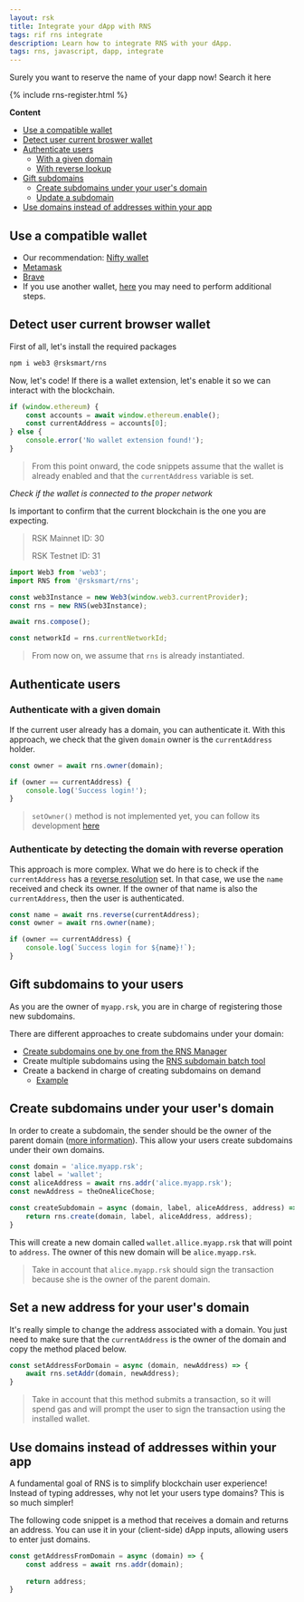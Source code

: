 ```yaml
---
layout: rsk
title: Integrate your dApp with RNS
tags: rif rns integrate
description: Learn how to integrate RNS with your dApp.
tags: rns, javascript, dapp, integrate
---
```


Surely you want to reserve the name of your dapp now! Search it here

{% include rns-register.html %}


**Content**

*  [Use a compatible wallet](#use-a-compatible-wallet)
*  [Detect user current broswer wallet](#detect-user-current-browser-wallet)
*  [Authenticate users](#authenticate-users)
    *  [With a given domain](#authenticate-with-a-given-domain)
    *  [With reverse lookup](#authenticate-by-detecting-the-domain-with-reverse-operation)
* [Gift subdomains](#gift-subdomains-to-your-users)
    * [Create subdomains under your user's domain](#create-subdomains-under-your-users-domain)
    * [Update a subdomain](#set-a-new-address-for-your-users-domain)
*  [Use domains instead of addresses within your app](#use-domains-instead-of-addresses-within-your-app)

## Use a compatible wallet

  * Our recommendation: [Nifty wallet](https://chrome.google.com/webstore/detail/nifty-wallet/jbdaocneiiinmjbjlgalhcelgbejmnid?hl=en)
  * [Metamask](https://metamask.io/)
  * [Brave](https://brave.com/)
  * If you use another wallet, [here](/develop/apps/wallets/) you may need to perform additional steps.

## Detect user current browser wallet

First of all, let's install the required packages

```bash
npm i web3 @rsksmart/rns
```

Now, let's code! 
If there is a wallet extension, let's enable it so we can interact with the blockchain.

```javascript
if (window.ethereum) {
    const accounts = await window.ethereum.enable();
    const currentAddress = accounts[0];
} else {
    console.error('No wallet extension found!');
}
```

> From this point onward, the code snippets assume that the wallet is already enabled and that the `currentAddress` variable is set.

*Check if the wallet is connected to the proper network*

Is important to confirm that the current blockchain is the one you are expecting.

>RSK Mainnet ID: 30
>
>RSK Testnet ID: 31

```javascript
import Web3 from 'web3';
import RNS from '@rsksmart/rns';

const web3Instance = new Web3(window.web3.currentProvider);
const rns = new RNS(web3Instance);

await rns.compose();

const networkId = rns.currentNetworkId;
```

> From now on, we assume that `rns` is already instantiated.

## Authenticate users

### Authenticate with a given domain

If the current user already has a domain, you can authenticate it.
With this approach, we check that the given `domain` owner is the `currentAddress` holder.

```javascript
const owner = await rns.owner(domain);

if (owner == currentAddress) {
    console.log('Success login!');
}
```

> `setOwner()` method is not implemented yet, you can follow its development [here](https://github.com/rnsdomains/rns-js/issues/52)

### Authenticate by detecting the domain with reverse operation

This approach is more complex. What we do here is to check if the `currentAddress` has a [reverse resolution](/rif/rns/architecture/ReverseSuite/) set. In that case, we use the `name` received and check its owner. If the owner of that name is also the `currentAddress`, then the user is authenticated.

```javascript
const name = await rns.reverse(currentAddress);
const owner = await rns.owner(name);

if (owner == currentAddress) {
    console.log(`Success login for ${name}!`);
}
```

## Gift subdomains to your users

As you are the owner of `myapp.rsk`, you are in charge of registering those new subdomains.

There are different approaches to create subdomains under your domain:
* [Create subdomains one by one from the RNS Manager](/rif/rns/operations/register-subdomain/)
* Create multiple subdomains using the [RNS subdomain batch tool](https://github.com/rnsdomains/rns-subdomain-batch) 
* Create a backend in charge of creating subdomains on demand
    * [Example](https://github.com/rnsdomains/rns-subdomain-tool)

## Create subdomains under your user's domain

In order to create a subdomain, the sender should be the owner of the parent domain ([more information](/rif/rns/architecture/registry/)). This allow your users create subdomains under their own domains.

```javascript
const domain = 'alice.myapp.rsk';
const label = 'wallet';
const aliceAddress = await rns.addr('alice.myapp.rsk');
const newAddress = theOneAliceChose;

const createSubdomain = async (domain, label, aliceAddress, address) => {
    return rns.create(domain, label, aliceAddress, address);
}
```

This will create a new domain called `wallet.allice.myapp.rsk` that will point to `address`. The owner of this new domain will be `alice.myapp.rsk`.

> Take in account that `alice.myapp.rsk` should sign the transaction because she is the owner of the parent domain.

## Set a new address for your user's domain

It's really simple to change the address associated with a domain. You just need to make sure that the `currentAddress` is the owner of the domain and copy the method placed below.

```javascript
const setAddressForDomain = async (domain, newAddress) => {
    await rns.setAddr(domain, newAddress);
}
```

> Take in account that this method submits a transaction, so it will spend gas and will prompt the user to sign the transaction using the installed wallet.

## Use domains instead of addresses within your app

A fundamental goal of RNS is to simplify blockchain user experience! Instead of typing addresses, why not let your users type domains? This is so much simpler!

The following code snippet is a method that receives a domain and returns an address. You can use it in your (client-side) dApp inputs, allowing users to enter just domains.

```javascript
const getAddressFromDomain = async (domain) => {
    const address = await rns.addr(domain);
    
    return address;
}
```
